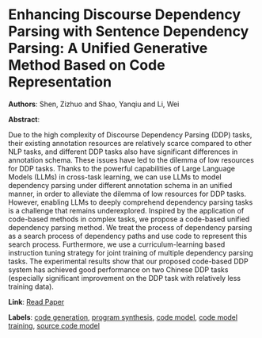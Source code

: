 # Enhancing Discourse Dependency Parsing with Sentence Dependency Parsing: A Unified Generative Method Based on Code Representation

**Authors**: Shen, Zizhuo and Shao, Yanqiu and Li, Wei

**Abstract**:

Due to the high complexity of Discourse Dependency Parsing (DDP) tasks, their existing annotation resources are relatively scarce compared to other NLP tasks, and different DDP tasks also have significant differences in annotation schema. These issues have led to the dilemma of low resources for DDP tasks. Thanks to the powerful capabilities of Large Language Models (LLMs) in cross-task learning, we can use LLMs to model dependency parsing under different annotation schema in an unified manner, in order to alleviate the dilemma of low resources for DDP tasks. However, enabling LLMs to deeply comprehend dependency parsing tasks is a challenge that remains underexplored. Inspired by the application of code-based methods in complex tasks, we propose a code-based unified dependency parsing method. We treat the process of dependency parsing as a search process of dependency paths and use code to represent this search process. Furthermore, we use a curriculum-learning based instruction tuning strategy for joint training of multiple dependency parsing tasks. The experimental results show that our proposed code-based DDP system has achieved good performance on two Chinese DDP tasks (especially significant improvement on the DDP task with relatively less training data).

**Link**: [Read Paper](https://aclanthology.org/2024.findings-emnlp.729)

**Labels**: [code generation](../../labels/code_generation.md), [program synthesis](../../labels/program_synthesis.md), [code model](../../labels/code_model.md), [code model training](../../labels/code_model_training.md), [source code model](../../labels/source_code_model.md)
